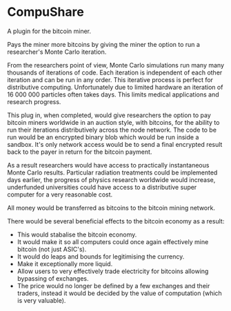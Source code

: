 CompuShare
==============

A plugin for the bitcoin miner.

Pays the miner more bitcoins by giving the miner the option to run a researcher's Monte Carlo iteration.

From the researchers point of view, Monte Carlo simulations run many many thousands of iterations of code. Each iteration is independent of each other iteration and can be run in any order. This iterative process is perfect for distributive computing. Unfortunately due to limited hardware an iteration of 16 000 000 particles often takes days. This limits medical applications and research progress.

This plug in, when completed, would give researchers the option to pay bitcoin miners worldwide in an auction style, with bitcoins, for the ability to run their iterations distributively across the node network. The code to be run would be an encrypted binary blob which would be run inside a sandbox. It's only network access would be to send a final encrypted result back to the payer in return for the bitcoin payment.

As a result researchers would have access to practically instantaneous Monte Carlo results. Particular radiation treatments could be implemented days earlier, the progress of physics research worldwide would increase, underfunded universities could have access to a distributive super computer for a very reasonable cost.

All money would be transferred as bitcoins to the bitcoin mining network.


There would be several beneficial effects to the bitcoin economy as a result:
* This would stabalise the bitcoin economy. 
* It would make it so all computers could once again effectively mine bitcoin (not just ASIC's). 
* It would do leaps and bounds for legitimising the currency. 
* Make it exceptionally more liquid. 
* Allow users to very effectively trade electricity for bitcoins allowing bypassing of exchanges. 
* The price would no longer be defined by a few exchanges and their traders, instead it would be decided by the value of computation (which is very valuable).

